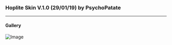 ### Hoplite Skin V.1.0 (29/01/19) by PsychoPatate
---

#### Gallery
![Image](https://i.imgur.com/L1tj6KN.jpg)